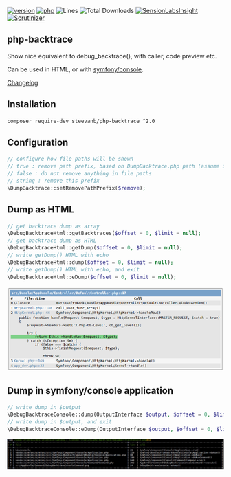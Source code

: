 [![version](https://img.shields.io/badge/version-2.0.1-green.svg)](https://github.com/steevanb/php-backtrace/tree/2.0.1)
[![php](https://img.shields.io/badge/php-^5.4%20||%20^7.0-blue.svg)](http://php.net)
![Lines](https://img.shields.io/badge/code%20lines-519-green.svg)
![Total Downloads](https://poser.pugx.org/steevanb/php-backtrace/downloads)
[![SensionLabsInsight](https://img.shields.io/badge/SensionLabsInsight-platinum-brightgreen.svg)](https://insight.sensiolabs.com/projects/2b6dd6a0-ef48-4b5b-ba13-e825e0841be3/analyses/15)
[![Scrutinizer](https://scrutinizer-ci.com/g/steevanb/php-backtrace/badges/quality-score.png?b=master)](https://scrutinizer-ci.com/g/steevanb/php-backtrace/)

php-backtrace
-------------

Show nice equivalent to debug_backtrace(), with caller, code preview etc.

Can be used in HTML, or with [symfony/console](https://github.com/symfony/console).

[Changelog](changelog.md)

Installation
------------

```bash
composer require-dev steevanb/php-backtrace ^2.0
```

Configuration
-------------

```php
// configure how file paths will be shown
// true : remove path prefix, based on DumpBacktrace.php path (assume it is in vendor/ dir)
// false : do not remove anything in file paths
// string : remove this prefix
\DumpBacktrace::setRemovePathPrefix($remove);
```

Dump as HTML
------------

```php
// get backtrace dump as array
\DebugBacktraceHtml::getBacktraces($offset = 0, $limit = null);
// get backtrace dump as HTML
\DebugBacktraceHtml::getDump($offset = 0, $limit = null);
// write getDump() HTML with echo
\DebugBacktraceHtml::dump($offset = 0, $limit = null);
// write getDump() HTML with echo, and exit
\DebugBacktraceHtml::eDump($offset = 0, $limit = null);
```
![HTML backtrace](backtrace_html.png)

Dump in symfony/console application
-----------------------------------

```php
// write dump in $output
\DebugBacktraceConsole::dump(OutputInterface $output, $offset = 0, $limit = null);
// write dump in $output, and exit
\DebugBacktraceConsole::eDump(OutputInterface $output, $offset = 0, $limit = null);
```
![Console backtrace](backtrace_console.jpg)
